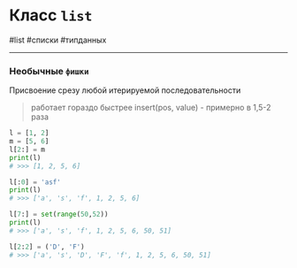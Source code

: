 # Класс `list`
#list #списки #типданных 
***

### Необычные `фишки`

Присвоение срезу любой итерируемой последовательности
> работает гораздо быстрее insert(pos, value) - примерно в 1,5-2 раза
```python
l = [1, 2]
m = [5, 6]
l[2:] = m
print(l)
# >>> [1, 2, 5, 6]

l[:0] = 'asf'
print(l)
# >>> ['a', 's', 'f', 1, 2, 5, 6]

l[7:] = set(range(50,52))
print(l)
# >>> ['a', 's', 'f', 1, 2, 5, 6, 50, 51]

l[2:2] = ('D', 'F')
# >>> ['a', 's', 'D', 'F', 'f', 1, 2, 5, 6, 50, 51]
```
